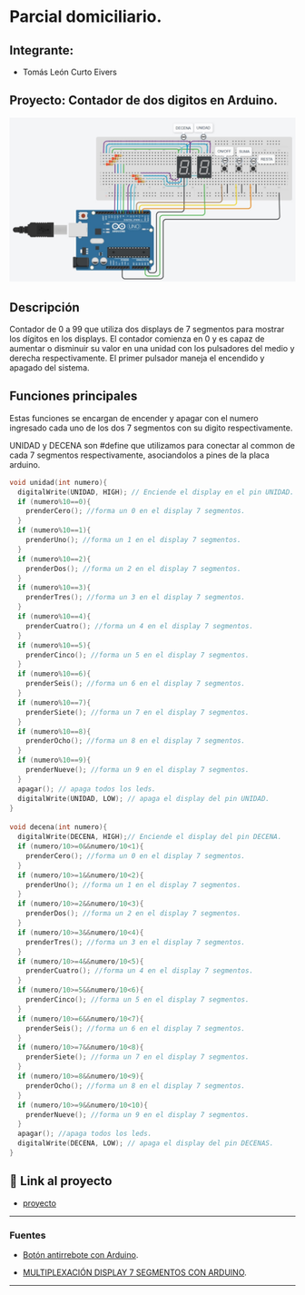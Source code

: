 # Parcial domiciliario.


## Integrante: 
- Tomás León Curto Eivers


## Proyecto: Contador de dos digitos en Arduino.
![Tinkercad](./img/ArduinoTinkercad.jpg)


## Descripción
Contador de 0 a 99 que utiliza dos displays de 7 segmentos para mostrar los dígitos en los displays. 
El contador comienza en 0 y es capaz de aumentar o disminuir su valor en una unidad con los pulsadores del medio y derecha respectivamente.
El primer pulsador maneja el encendido y apagado del sistema.

## Funciones principales
Estas funciones se encargan de encender y apagar con el numero ingresado cada uno de los dos 7 segmentos con su digito respectivamente.

UNIDAD y DECENA son #define que utilizamos para conectar al common de cada 7 segmentos respectivamente, asociandolos a pines de la placa arduino.

~~~ C++ (lenguaje en el que esta escrito)
void unidad(int numero){
  digitalWrite(UNIDAD, HIGH); // Enciende el display en el pin UNIDAD.
  if (numero%10==0){
  	prenderCero(); //forma un 0 en el display 7 segmentos.
  }
  if (numero%10==1){
  	prenderUno(); //forma un 1 en el display 7 segmentos.
  }
  if (numero%10==2){
  	prenderDos(); //forma un 2 en el display 7 segmentos.
  }
  if (numero%10==3){
  	prenderTres(); //forma un 3 en el display 7 segmentos.
  }
  if (numero%10==4){
  	prenderCuatro(); //forma un 4 en el display 7 segmentos.
  }
  if (numero%10==5){
  	prenderCinco(); //forma un 5 en el display 7 segmentos.
  }
  if (numero%10==6){
  	prenderSeis(); //forma un 6 en el display 7 segmentos.
  }
  if (numero%10==7){
  	prenderSiete(); //forma un 7 en el display 7 segmentos.
  }
  if (numero%10==8){
  	prenderOcho(); //forma un 8 en el display 7 segmentos.
  }
  if (numero%10==9){
  	prenderNueve(); //forma un 9 en el display 7 segmentos.
  }
  apagar(); // apaga todos los leds.
  digitalWrite(UNIDAD, LOW); // apaga el display del pin UNIDAD.
}

void decena(int numero){
  digitalWrite(DECENA, HIGH);// Enciende el display del pin DECENA.
  if (numero/10>=0&&numero/10<1){
  	prenderCero(); //forma un 0 en el display 7 segmentos.
  }
  if (numero/10>=1&&numero/10<2){
  	prenderUno(); //forma un 1 en el display 7 segmentos.
  }
  if (numero/10>=2&&numero/10<3){
  	prenderDos(); //forma un 2 en el display 7 segmentos.
  }
  if (numero/10>=3&&numero/10<4){
  	prenderTres(); //forma un 3 en el display 7 segmentos.
  }
  if (numero/10>=4&&numero/10<5){
  	prenderCuatro(); //forma un 4 en el display 7 segmentos.
  }
  if (numero/10>=5&&numero/10<6){
  	prenderCinco(); //forma un 5 en el display 7 segmentos.
  }
  if (numero/10>=6&&numero/10<7){
  	prenderSeis(); //forma un 6 en el display 7 segmentos.
  }
  if (numero/10>=7&&numero/10<8){
  	prenderSiete(); //forma un 7 en el display 7 segmentos.
  }
  if (numero/10>=8&&numero/10<9){
  	prenderOcho(); //forma un 8 en el display 7 segmentos.
  }
  if (numero/10>=9&&numero/10<10){
  	prenderNueve(); //forma un 9 en el display 7 segmentos.
  }
  apagar(); //apaga todos los leds.
  digitalWrite(DECENA, LOW); // apaga el display del pin DECENAS.
}
~~~

## :robot: Link al proyecto
- [proyecto](https://www.tinkercad.com/things/1eSR2HMqnlC-1-parcial-domiciliario-parte-1-curto-eivers-tomas-leon/editel?sharecode=bqA1U-p1rdNLuh-v8rGiyNX_y7jZung-v_2p1N8etR4)

---
### Fuentes
- [Botón antirrebote con Arduino](https://www.youtube.com/watch?v=FoTFJW5Hyz8).

- [MULTIPLEXACIÓN DISPLAY 7 SEGMENTOS CON ARDUINO](https://www.youtube.com/watch?v=bScD6wptNws&t=188s).

---
